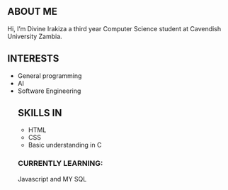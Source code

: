 ##       ABOUT ME
Hi, I’m Divine Irakiza a third year Computer Science student at Cavendish University Zambia.
 ##      INTERESTS 
 - General programming
 - AI
 - Software Engineering
   ##    SKILLS IN
   - HTML
   - CSS
   - Basic understanding in C
   ### CURRENTLY LEARNING:
   Javascript and MY SQL  


<!---
DivineIrakiza/DivineIrakiza is a ✨ special ✨ repository because its `README.md` (this file) appears on your GitHub profile.
You can click the Preview link to take a look at your changes.
--->
